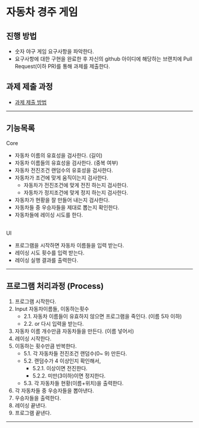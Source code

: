 # 자동차 경주 게임
## 진행 방법
* 숫자 야구 게임 요구사항을 파악한다.
* 요구사항에 대한 구현을 완료한 후 자신의 github 아이디에 해당하는 브랜치에 Pull Request(이하 PR)를 통해 과제를 제출한다.

## 과제 제출 과정
* [과제 제출 방법](https://github.com/next-step/nextstep-docs/tree/master/precourse)

-------------------------------------------------------------------------

## 기능목록
Core
* 자동차 이름의 유효성을 검사한다. (길이)
* 자동차 이름들의 유효성을 검사한다. (중복 여부)
* 자동차 전진조건 랜덤수의 유효성을 검사한다.
* 자동차가 조건에 맞게 움직이는지 검사한다.
  * 자동차가 전진조건에 맞게 전진 하는지 검사한다.
  * 자동차가 정지조건에 맞게 정지 하는지 검사한다.
* 자동차가 현황을 잘 만들어 내는지 검사한다.
* 자동차들 중 우승자들을 제대로 뽑는지 확인한다.
* 자동차들에 레이싱 시도를 한다.
  <br><br>
  
UI
* 프로그램을 시작하면 자동차 이름들을 입력 받는다.
* 레이싱 시도 횟수를 입력 받는다.
* 레이싱 실행 결과를 출력한다.

-------------------------------------------------------------------------
## 프로그램 처리과정 (Process)
   
1. 프로그램 시작한다.
2. Input 자동차이름들, 이동하는횟수
   - 2.1. 자동차 이름들이 유효하지 않으면 프로그램을 죽인다. (이름 5자 이하)
   - 2.2. or 다시 입력을 받는다.
3. 자동차 이름 개수만큼 자동차들을 만든다. (이름 넣어서)
4. 레이싱 시작한다.
5. 이동하는 횟수만큼 반복한다.
   - 5.1. 각 자동차들 전진조건 랜덤수(0~ 9) 만든다.
   - 5.2. 랜덤수가 4 이상인지 확인해서,
     - 5.2.1. 이상이면 전진한다.
     - 5.2.2. 미만(3이하)이면 정지한다.
   - 5.3. 각 자동차들 현황(이름+위치)을 출력한다.
6. 각 자동차들 중 우승자들을 뽑아낸다.
7. 우승자들을 출력한다.
8. 레이싱 끝낸다.
9. 프로그램 끝낸다.

-------------------------------------------------------------------------